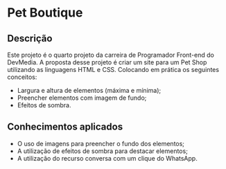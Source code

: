 # Pet Boutique

## Descrição
Este projeto é o quarto projeto da carreira de Programador Front-end do DevMedia. A proposta desse projeto é criar um site para um Pet Shop utilizando as linguagens HTML e CSS. Colocando em prática os seguintes conceitos:
- Largura e altura de elementos (máxima e mínima);
- Preencher elementos com imagem de fundo;
- Efeitos de sombra.

## Conhecimentos aplicados
- O uso de imagens para preencher o fundo dos elementos;
- A utilização de efeitos de sombra para destacar elementos;
- A utilização do recurso conversa com um clique do WhatsApp.